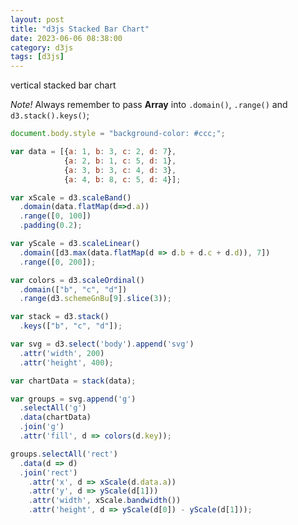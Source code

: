 ```yaml
---
layout: post
title: "d3js Stacked Bar Chart"
date: 2023-06-06 08:38:00
category: d3js
tags: [d3js]
---
```


vertical stacked bar chart  

*Note!*  Always remember to pass **Array** into `.domain()`, `.range()` and `d3.stack().keys()`;

```javascript
document.body.style = "background-color: #ccc;";

var data = [{a: 1, b: 3, c: 2, d: 7},
            {a: 2, b: 1, c: 5, d: 1},
            {a: 3, b: 3, c: 4, d: 3},
            {a: 4, b: 8, c: 5, d: 4}];

var xScale = d3.scaleBand()
  .domain(data.flatMap(d=>d.a))
  .range([0, 100])
  .padding(0.2);

var yScale = d3.scaleLinear()
  .domain([d3.max(data.flatMap(d => d.b + d.c + d.d)), 7])
  .range([0, 200]);

var colors = d3.scaleOrdinal()
  .domain(["b", "c", "d"])
  .range(d3.schemeGnBu[9].slice(3));

var stack = d3.stack()
  .keys(["b", "c", "d"]);

var svg = d3.select('body').append('svg')
  .attr('width', 200)
  .attr('height', 400);

var chartData = stack(data);

var groups = svg.append('g')
  .selectAll('g')
  .data(chartData)
  .join('g')
  .attr('fill', d => colors(d.key));

groups.selectAll('rect')
  .data(d => d)
  .join('rect')
    .attr('x', d => xScale(d.data.a))
    .attr('y', d => yScale(d[1]))
    .attr('width', xScale.bandwidth())
    .attr('height', d => yScale(d[0]) - yScale(d[1]));
```


[jekyll]: http://jekyllrb.com
[jekyll-gh]: https://github.com/jekyll/jekyll
[jekyll-help]: https://github.com/jekyll/jekyll-help


